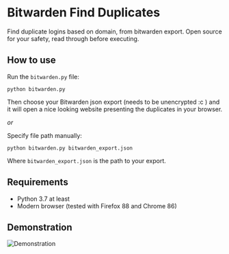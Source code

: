 # Bitwarden Find Duplicates

Find duplicate logins based on domain, from bitwarden export.
Open source for your safety, read through before executing.

## How to use

Run the `bitwarden.py` file:

```terminal
python bitwarden.py
```

Then choose your Bitwarden json export (needs to be unencrypted :c ) and it will open a nice looking website presenting the duplicates in your browser.

_or_

Specify file path manually:

```terminal
python bitwarden.py bitwarden_export.json
```

Where `bitwarden_export.json` is the path to your export.

## Requirements

- Python 3.7 at least
- Modern browser (tested with Firefox 88 and Chrome 86)

## Demonstration

![Demonstration](https://i.imgur.com/PlXPOCT.png)
